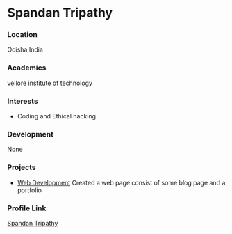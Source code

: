 # Spandan Tripathy

### Location

Odisha,India

### Academics

vellore institute of technology

### Interests

- Coding and Ethical hacking

### Development
None

### Projects

- [Web Development](https://crypticrevenger.github.io/Blogger-portfolio/) Created a web page consist of some blog page and a portfolio

### Profile Link

[Spandan Tripathy](https://github.com/CrypticRevenger)
